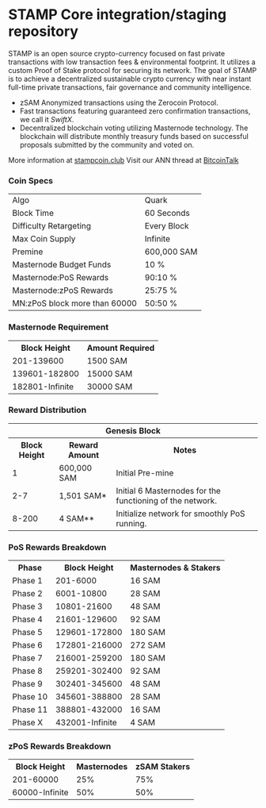 STAMP Core integration/staging repository
=====================================

STAMP is an open source crypto-currency focused on fast private transactions with low transaction fees & environmental footprint. It utilizes a custom Proof of Stake protocol for securing its network. The goal of STAMP is to achieve a decentralized sustainable crypto currency with near instant full-time private transactions, fair governance and community intelligence.
- zSAM Anonymized transactions using the Zerocoin Protocol.
- Fast transactions featuring guaranteed zero confirmation transactions, we call it _SwiftX_.
- Decentralized blockchain voting utilizing Masternode technology. The blockchain will distribute monthly treasury funds based on successful proposals submitted by the community and voted on.

More information at [stampcoin.club](https://stampcoin.club) Visit our ANN thread at [BitcoinTalk](http://www.bitcointalk.org/index.php?topic=)

### Coin Specs
<table>
<tr><td>Algo</td><td>Quark</td></tr>
<tr><td>Block Time</td><td>60 Seconds</td></tr>
<tr><td>Difficulty Retargeting</td><td>Every Block</td></tr>
<tr><td>Max Coin Supply</td><td>Infinite</td></tr>
<tr><td>Premine</td><td>600,000 SAM</td></tr>
<tr><td>Masternode Budget Funds</td><td>10 %</td></tr>
<tr><td>Masternode:PoS Rewards</td><td>90:10 %</td></tr>
<tr><td>Masternode:zPoS Rewards</td><td>25:75 %</td></tr>
  <tr><td>MN:zPoS block more than 60000</td><td>50:50 %</td></tr>
</table>

### Masternode Requirement

<table>
  <th>Block Height</th><th>Amount Required</th>
  <tr><td>201-139600</td><td>1500 SAM</td></tr>
  <tr><td>139601-182800</td><td>15000 SAM</td></tr>
  <tr><td>182801-Infinite</td><td>30000 SAM</td></tr>
</table>

### Reward Distribution

<table>
<th colspan=4>Genesis Block</th>
<tr><th>Block Height</th><th>Reward Amount</th><th>Notes</th></tr>
<tr><td>1</td><td>600,000 SAM</td><td>Initial Pre-mine</td></tr>
<tr><td>2-7</td><td>1,501 SAM*</td><td>Initial 6 Masternodes for the functioning of the network.</td></tr>
<tr><td>8-200</td><td>4 SAM**</td><td>Initialize network for smoothly PoS running.</td></tr>
</table>

### PoS Rewards Breakdown

<table>
<th>Phase</th><th>Block Height</th><th>Masternodes & Stakers</th>
<tr><td>Phase 1</td><td>201-6000</td><td>16 SAM</td></tr>
<tr><td>Phase 2</td><td>6001-10800</td><td>28 SAM</td></tr>
<tr><td>Phase 3</td><td>10801-21600</td><td>48 SAM</td></tr>
<tr><td>Phase 4</td><td>21601-129600</td><td>92 SAM</td></tr>
<tr><td>Phase 5</td><td>129601-172800</td><td>180 SAM</td></tr>
<tr><td>Phase 6</td><td>172801-216000</td><td>272 SAM</td></tr>
<tr><td>Phase 7</td><td>216001-259200</td><td>180 SAM</td></tr>
<tr><td>Phase 8</td><td>259201-302400</td><td>92 SAM</td></tr>
<tr><td>Phase 9</td><td>302401-345600</td><td>48 SAM</td></tr>
<tr><td>Phase 10</td><td>345601-388800</td><td>28 SAM</td></tr>
<tr><td>Phase 11</td><td>388801-432000</td><td>16 SAM</td></tr>
<tr><td>Phase X</td><td>432001-Infinite</td><td>4 SAM</td></tr>
</table>

### zPoS Rewards Breakdown

<table>
<th>Block Height</th><th>Masternodes</th><th>zSAM Stakers</th>
<tr><td>201-60000</td><td>25%</td><td>75%</td></tr>
<tr><td>60000-Infinite</td><td>50%</td><td>50%</td></tr>
</table>
